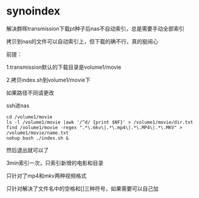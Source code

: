 # synoindex
解决群晖transmission下载pt种子后nas不自动索引，总是需要手动全部索引

拷贝到nas的文件可以自动索引上，但下载的确不行，真的挺闹心

前提：

1.transmission默认的下载目录是volume1/movie

2.拷贝index.sh到volume1/movie下

如果路径不同请更改

ssh进nas

```
cd /volume1/movie
ls -l /volume1/movie |awk '/^d/ {print $NF}' > /volume1/movie/dir.txt
find /volume1/movie -regex ".*\.mkv\|.*\.mp4\|.*\.MP4\|.*\.MKV" > /volume1/movie/name.txt
nohup bash ./index.sh &
```

然后退出就可以了

3min索引一次，只索引新增的电影和目录

只针对了mp4和mkv两种视频格式

只针对解决了文件名中的空格和[]三种符号，如果需要可以自己加

